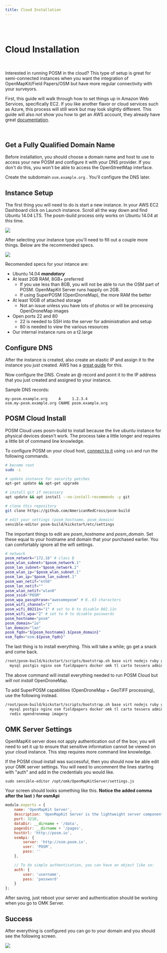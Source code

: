 ```yaml
---
title: Cloud Installation
---
```


<br />
<br />

# Cloud Installation

<br />

Interested in running POSM in the cloud? This type of setup is great for semi-connected instances when you want the integration of OpenMapKit/Field Papers/OSM but have more regular connectivity with your surveyors.

First, this guide will walk through how to set things up in Amazon Web Services, specifically EC2. If you like another flavor or cloud services such as Azure, this process will still work but may look slightly different. This guide will also *not* show you how to get an AWS account, they already have great [documentation](http://docs.aws.amazon.com/AWSEC2/latest/UserGuide/EC2_GetStarted.html).

<br />

## Get a Fully Qualified Domain Name

Before installation, you should choose a domain name and host to use to access your new POSM and configure it with your DNS provider. If you don't do this, you won't be able to access the OpenStreetMap interface.

Create the subdomain `osm.example.org` . You'll configure the DNS later.


## Instance Setup

The first thing you will need to do is start a new instance. In your AWS EC2 Dashboard click on Launch instance. Scroll all the way down and find Ubuntu 14.04 LTS. The posm-build process only works on Ubuntu 14.04 at this time.

![](ec2_ami.png)


After selecting your instance type you'll need to fill out a couple more things. Below are the recommended specs.

![](ec2_instance_type.png)

Recomended specs for your intance are:
 * Ubuntu 14.04 ***mandatory***
 * At least 2GB RAM, 8GB+ preferred
     * If you use less than 8GB, you will not be able to run the OSM part of POSM. OpenMapKit Server runs happily on 2GB.
     * If using SuperPOSM (OpenDroneMap), the more RAM the better
 * At least 10GB of attached storage
     * Not an issue unless you have lots of photos or will be processing OpenDroneMap images
 * Open ports 22 and 80
     * 22 is needed to SSH into the server for administration and setup
     * 80 is needed to view the various resources
 * Our internal instance runs on a t2.large

## Configure DNS

After the instance is created, also create an elastic IP and assign it to the instance you just created. AWS has a [great guide](http://docs.aws.amazon.com/AWSEC2/latest/UserGuide/elastic-ip-addresses-eip.html#working-with-eips) for this.

Now configure the DNS. Create an @ record and point it to the IP address that you just created and assigned to your instance.

Sample DNS records:

```
my-posm.example.org     A     1.2.3.4
osm.my-posm.example.org CNAME posm.example.org
```

## POSM Cloud Install

POSM Cloud uses posm-build to install because the live ubuntu instance for physical devices doesn't work. The process take a little longer and requires a little bit of command line knowledge.


To configure POSM on your cloud host, [connect to it](http://docs.aws.amazon.com/AWSEC2/latest/UserGuide/AccessingInstancesLinux.html) using `ssh` and run the following commands.

```bash
# become root
sudo -i

# update instance for security patches
apt-get update && apt-get upgrade

# install git if necessary
apt update && apt install --no-install-recommends -y git

# clone this repository
git clone https://github.com/AmericanRedCross/posm-build

# edit your settings (posm_hostname, posm_domain)
sensible-editor posm-build/kickstart/etc/settings
```

The important things to edit are *posm_hostname* and *posm_domain*. Set these equal to your hostname and domain that your purchased earlier. You can comfortably ignore all the wifi settings.

```bash
# network
posm_network="172.16" # class B
posm_wlan_subnet="$posm_network.1"
posm_lan_subnet="$posm_network.2"
posm_wlan_ip="$posm_wlan_subnet.1"
posm_lan_ip="$posm_lan_subnet.1"
posm_wan_netif="eth0"
posm_lan_netif=""
posm_wlan_netif="wlan0"
posm_ssid="POSM"
posm_wpa_passphrase="awesomeposm" # 8..63 characters
posm_wifi_channel="1"
posm_wifi_80211n="1" # set to 0 to disable 802.11n
posm_wifi_wpa="2" # set to 0 to disable passwords
posm_hostname="posm"
posm_domain="io"
lan_domain="lan"
posm_fqdn="${posm_hostname}.${posm_domain}"
osm_fqdn="osm.${posm_fqdn}"
```


The last thing is to install everything. This will take a while; go get a snack and come back.

```bash
/root/posm-build/kickstart/scripts/bootstrap.sh base virt nodejs ruby gis \
  mysql postgis nginx osm fieldpapers docker omk tl carto tessera admin
```

The above command will install everything needed to run POSM Cloud but *will not install* OpenDroneMap.

To add SuperPOSM capabilities (OpenDroneMap + GeoTIFF processing), use the following instead.

```bash
/root/posm-build/kickstart/scripts/bootstrap.sh base virt nodejs ruby gis \
  mysql postgis nginx osm fieldpapers docker omk tl carto tessera admin \
  redis opendronemap imagery
```

## OMK Server Settings

OpenMapKit server does not apply authentication out of the box; you will need to set it up to ensure that sensitive information cannot be viewed on your cloud instance. This step requires more command line knowledge.

If the POSM cloud install was successful, then you should now be able edit your OMK server settings. You will need to uncomment the lines starting with "auth" and add in the credentials you would like.

```
sudo sensible-editor /opt/omk/OpenMapKitServer/settings.js
```

Your screen should looks something like this. **Notice the added comma after the last `}` for osmApi**

```javascript
module.exports = {
    name: 'OpenMapKit Server',
    description: 'OpenMapKit Server is the lightweight server component of OpenMapKit that handles the collection and aggregation of OpenStreetMap and OpenDataKit data.',
    port: 3210,
    dataDir: __dirname + '/data',
    pagesDir: __dirname + '/pages',
    hostUrl: 'http://posm.io',
    osmApi: {
        server: 'http://osm.posm.io',
        user: 'POSM',
        pass: ''
    },

    // To do simple authentication, you can have an object like so:
    auth: {
        user: 'username',
        pass: 'password'
    }
};
```

After saving, just reboot your server and authentication should be working when you go to OMK Server.

## Success

After everything is configured you can go to your domain and you should see the following screen.

![](posm_home.png)

